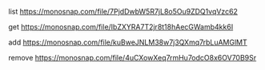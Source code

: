 list https://monosnap.com/file/7PjdDwbW5R7jL8o5Ou9ZDQ1vqVzc62

get https://monosnap.com/file/IbZXYRA7T2jr8t18hAecGWamb4kk6I

add https://monosnap.com/file/kuBweJNLM38w7j3QXmq7rbLuAMGlMT

remove https://monosnap.com/file/4uCXowXeq7rmHu7odcO8x6OV70B9Sr
